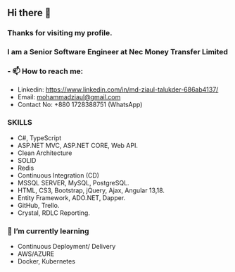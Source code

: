 ## Hi there 👋

### Thanks for visiting my profile. 
### I am a Senior Software Engineer at Nec Money Transfer Limited

### - 📫 How to reach me:

- Linkedin: https://www.linkedin.com/in/md-ziaul-talukder-686ab4137/ </br>
- Email: mohammadziaul@gmail.com </br>
- Contact No: +880 1728388751 (WhatsApp)

### SKILLS

- C#, TypeScript </br>
- ASP.NET MVC, ASP.NET CORE, Web API. </br>
- Clean Architecture </br>
- SOLID </br>
- Redis </br>
- Continuous Integration (CD) </br>
- MSSQL SERVER, MySQL, PostgreSQL. </br>
- HTML, CS3, Bootstrap, jQuery, Ajax, Angular 13,18. </br>
- Entity Framework, ADO.NET, Dapper. </br>
- GitHub, Trello. </br>
- Crystal, RDLC Reporting. </br>

### 🌱 I’m currently learning
- Continuous Deployment/ Delivery
- AWS/AZURE
- Docker, Kubernetes

<!--
**ziaultalukder/ziaultalukder** is a ✨ _special_ ✨ repository because its `README.md` (this file) appears on your GitHub profile.

Here are some ideas to get you started:

- 🔭 I’m currently working on ...
 ...
- 👯 I’m looking to collaborate on ...
- 🤔 I’m looking for help with ...
- 💬 Ask me about ...
- 📫 How to reach me: ...
- 😄 Pronouns: ...
- ⚡ Fun fact: ...
-->
